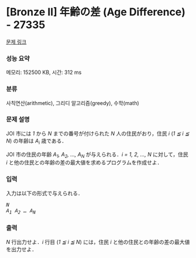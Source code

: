 # [Bronze II] 年齢の差 (Age Difference) - 27335 

[문제 링크](https://www.acmicpc.net/problem/27335) 

### 성능 요약

메모리: 152500 KB, 시간: 312 ms

### 분류

사칙연산(arithmetic), 그리디 알고리즘(greedy), 수학(math)

### 문제 설명

<p>JOI 市には <var>1</var> から <var>N</var> までの番号が付けられた <var>N</var> 人の住民がおり，住民 <var>i</var> (<var>1 ≦ i ≦ N</var>) の年齢は <var>A<sub>i</sub></var> 歳である．</p>

<p>JOI 市の住民の年齢 <var>A<sub>1</sub>, A<sub>2</sub>, …, A<sub>N</sub></var> が与えられる．<var>i = 1, 2, …, N</var> に対して，住民 <var>i</var> と他の住民との年齢の差の最大値を求めるプログラムを作成せよ．</p>

### 입력 

 <p>入力は以下の形式で与えられる．</p>

<pre><var>N</var>
<var>A<sub>1</sub></var> <var>A<sub>2</sub></var> <var>…</var> <var>A<sub>N</sub></var></pre>

### 출력 

 <p><var>N</var> 行出力せよ．<var>i</var> 行目 (<var>1 ≦ i ≦ N</var>) には，住民 <var>i</var> と他の住民との年齢の差の最大値を出力せよ．</p>

